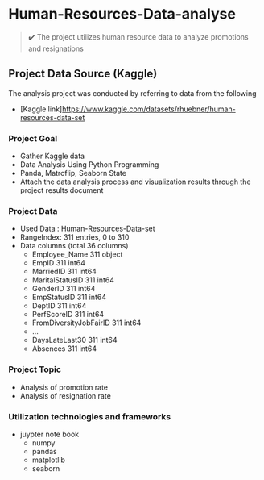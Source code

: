 # Human-Resources-Data-analyse
> ✔️ The project utilizes human resource data to analyze promotions and resignations

## Project Data Source (Kaggle)
The analysis project was conducted by referring to data from the following 
- [Kaggle link]https://www.kaggle.com/datasets/rhuebner/human-resources-data-set

### Project Goal
* Gather Kaggle data
* Data Analysis Using Python Programming
* Panda, Matroflip, Seaborn State
* Attach the data analysis process and visualization results through the project results document

### Project Data
* Used Data : Human-Resources-Data-set
* RangeIndex: 311 entries, 0 to 310
* Data columns (total 36 columns)
  * Employee_Name	311	object
  * EmpID	311	int64
  * MarriedID	311	int64
  * MaritalStatusID	311	int64
  * GenderID	311	int64
  * EmpStatusID	311	int64
  * DeptID	311	int64
  * PerfScoreID	311	int64
  * FromDiversityJobFairID	311	int64
  * …
  * DaysLateLast30	311	int64
  * Absences	311	int64

### Project Topic
* Analysis of promotion rate
* Analysis of resignation rate

### Utilization technologies and frameworks
- juypter note book
    - numpy
    - pandas
    - matplotlib
    - seaborn

